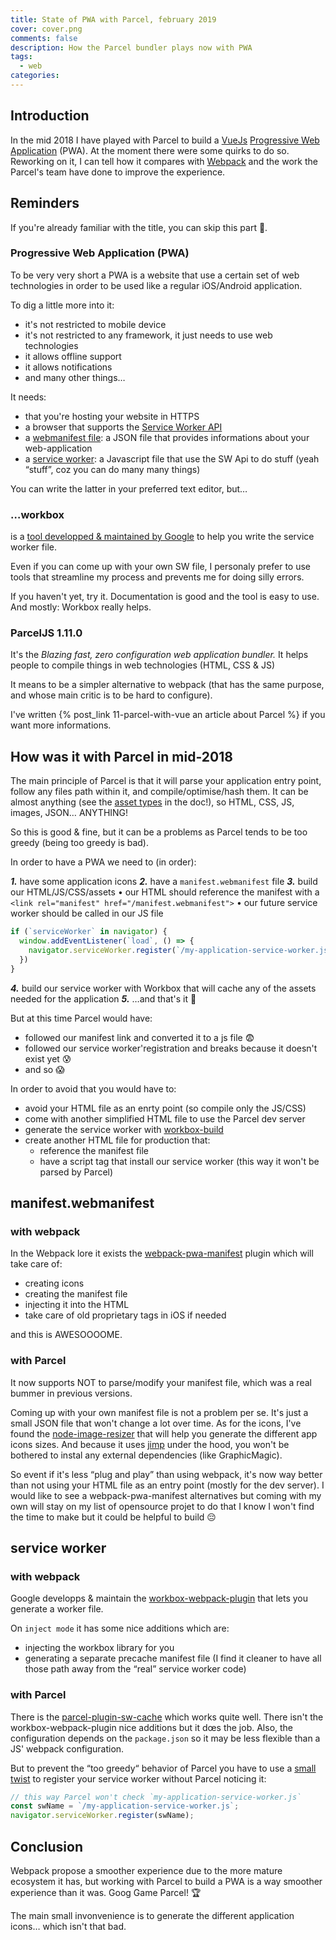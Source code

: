 ```yaml
---
title: State of PWA with Parcel, february 2019
cover: cover.png
comments: false
description: How the Parcel bundler plays now with PWA
tags:
  - web
categories:
---
```


## Introduction

In the mid 2018 I have played with Parcel to build a [VueJs](https://vuejs.org/) [Progressive Web Application](https://en.wikipedia.org/wiki/Progressive_Web_Apps) (PWA).
At the moment there were some quirks to do so.  
Reworking on it, I can tell how it compares with [Webpack](https://webpack.js.org/) and the work the Parcel's team have done to improve the experience.

<!-- more -->

## Reminders

If you're already familiar with the title, you can skip this part 🥳.

### Progressive Web Application (PWA)

To be very very short a PWA is a website that use a certain set of web technologies in order to be  used like a regular iOS/Android application.

To dig a little more into it:

- it's not restricted to mobile device
- it's not restricted to any framework, it just needs to use web technologies
- it allows offline support
- it allows notifications
- and many other things…

It needs:

- that you're hosting your website in HTTPS
- a browser that supports the [Service Worker API](https://developer.mozilla.org/en-US/docs/Web/API/Service_Worker_API) 
- a [webmanifest file](https://developer.mozilla.org/en-US/docs/Web/Manifest): a JSON file that provides informations about your web-application
- a [service worker](https://developer.mozilla.org/en-US/docs/Web/API/Service_Worker_API): a Javascript file that use the SW Api to do stuff (yeah “stuff”, coz you can do many many things) 

You can write the latter in your preferred text editor, but…

### …workbox

is a [tool developped & maintained by Google](https://developers.google.com/web/tools/workbox/) to help you write the service worker file.

Even if you can come up with your own SW file, I personaly prefer to use tools that streamline my process and prevents me for doing silly errors.

If you haven't yet, try it. Documentation is good and the tool is easy to use.
And mostly: Workbox really helps.

### ParcelJS 1.11.0

It's the _Blazing fast, zero configuration web application bundler._
It helps people to compile things in web technologies (HTML, CSS & JS)

It means to be a simpler alternative to webpack (that has the same purpose, and whose main critic is to be hard to configure).

I've written {% post_link 11-parcel-with-vue an article about Parcel %} if you want more informations.

## How was it with Parcel in mid-2018

The main principle of Parcel is that it will parse your application entry point, follow any files path within it, and compile/optimise/hash them.
It can be almost anything (see the [asset types](https://en.parceljs.org/getting_started.html) in the doc!), so HTML, CSS, JS, images, JSON… ANYTHING!

So this is good & fine, but it can be a problems as Parcel tends to be too greedy (being too greedy is bad).

In order to have a PWA we need to (in order): 

_**1.**_ have some application icons 
_**2.**_ have a `manifest.webmanifest` file 
_**3.**_ build our HTML/JS/CSS/assets
• our HTML should reference the manifest with a `<link rel="manifest" href="/manifest.webmanifest">`
• our future service worker should be called in our JS file
```js
if (`serviceWorker` in navigator) {
  window.addEventListener(`load`, () => {
    navigator.serviceWorker.register(`/my-application-service-worker.js`)
  })
}
```
_**4.**_ build our service worker with Workbox that will cache any of the assets needed for the application
_**5.**_ …and that's it 🎉

But at this time Parcel would have:

- followed our manifest link and converted it to a js file 😨
- followed our service worker'registration and breaks because it doesn't exist yet 😰
- and so 😱

In order to avoid that you would have to:

- avoid your HTML file as an enrty point (so compile only the JS/CSS)
- come with another simplified HTML file to use the Parcel dev server
- generate the service worker with [workbox-build](https://developers.google.com/web/tools/workbox/guides/generate-service-worker/workbox-build)
- create another HTML file for production that:
  - reference the manifest file
  - have a script tag that install our service worker (this way it won't be parsed by Parcel)
  
## manifest.webmanifest

### with webpack

In the Webpack lore it exists the [webpack-pwa-manifest](https://www.npmjs.com/package/webpack-pwa-manifest) plugin which will take care of:

- creating icons
- creating the manifest file
- injecting it into the HTML
- take care of old proprietary tags in iOS if needed

and this is AWESOOOOME.

### with Parcel

It now supports NOT to parse/modify your manifest file, which was a real bummer in previous versions.

Coming up with your own manifest file is not a problem per se. It's just a small JSON file that won't change a lot over time.
As for the icons, I've found the [node-image-resizer](https://www.npmjs.com/package/node-image-resizer) that will help you generate the different app icons sizes. And because it uses [jimp](https://www.npmjs.com/package/jimp) under the hood, you won't be bothered to instal any external dependencies (like GraphicMagic).

So event if it's less “plug and play” than using webpack, it's now way better than not using your HTML file as an entry point (mostly for the dev server).
I would like to see a webpack-pwa-manifest alternatives but coming with my own will stay on my list of opensource projet to do that I know I won't find the time to make but it could be helpful to build 😔

## service worker

### with webpack

Google developps & maintain the [workbox-webpack-plugin](https://developers.google.com/web/tools/workbox/modules/workbox-webpack-plugin#top_of_page) that lets you generate a worker file.

On `inject mode` it has some nice additions which are:

- injecting the workbox library for you
- generating a separate precache manifest file (I find it cleaner to have all those path away from the “real” service worker code)

### with Parcel

There is the [parcel-plugin-sw-cache](https://github.com/mischnic/parcel-plugin-sw-cache#readme) which works quite well.
There isn't the workbox-webpack-plugin nice additions but it dœs the job.
Also, the configuration depends on the `package.json` so it may be less flexible than a JS' webpack configuration.

But to prevent the “too greedy“ behavior of Parcel you have to use a [small twist](https://github.com/parcel-bundler/parcel/issues/2080) to register your service worker without Parcel noticing it:

```js
// this way Parcel won't check `my-application-service-worker.js`
const swName = `/my-application-service-worker.js`; 
navigator.serviceWorker.register(swName);
```

## Conclusion

Webpack propose a smoother experience due to the more mature ecosystem it has, but working with Parcel to build a PWA is a way smoother experience than it was. Goog Game Parcel! 🏆

The main small invonvenience is to generate the different application icons… which isn't that bad.
